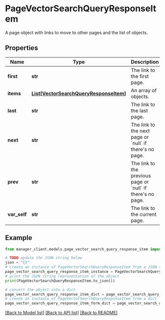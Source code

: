# PageVectorSearchQueryResponseItem

A page object with links to move to other pages and the list of objects.

## Properties

Name | Type | Description | Notes
------------ | ------------- | ------------- | -------------
**first** | **str** | The link to the first page. | 
**items** | [**List[VectorSearchQueryResponseItem]**](VectorSearchQueryResponseItem.md) | An array of objects. | 
**last** | **str** | The link to the last page. | 
**next** | **str** | The link to the next page or &#x60;null&#x60; if there&#39;s no page. | 
**prev** | **str** | The link to the previous page or &#x60;null&#x60; if there&#39;s no page. | 
**var_self** | **str** | The link to the current page. | 

## Example

```python
from manager_client.models.page_vector_search_query_response_item import PageVectorSearchQueryResponseItem

# TODO update the JSON string below
json = "{}"
# create an instance of PageVectorSearchQueryResponseItem from a JSON string
page_vector_search_query_response_item_instance = PageVectorSearchQueryResponseItem.from_json(json)
# print the JSON string representation of the object
print(PageVectorSearchQueryResponseItem.to_json())

# convert the object into a dict
page_vector_search_query_response_item_dict = page_vector_search_query_response_item_instance.to_dict()
# create an instance of PageVectorSearchQueryResponseItem from a dict
page_vector_search_query_response_item_form_dict = page_vector_search_query_response_item.from_dict(page_vector_search_query_response_item_dict)
```
[[Back to Model list]](../README.md#documentation-for-models) [[Back to API list]](../README.md#documentation-for-api-endpoints) [[Back to README]](../README.md)


